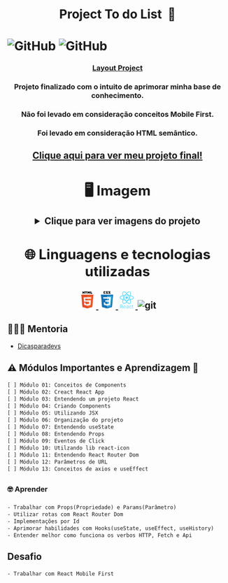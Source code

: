 <h1 align="center">Project To do List &nbsp📝 <h1/>

 <img alt="GitHub" src="https://img.shields.io/github/license/jveiiga/to-do-list">
 <img alt="GitHub" src="https://img.shields.io/badge/jveiiga-project%20to do list-red">
 
<h3 align="center"><a target="_blank" href="https://www.youtube.com/watch?v=ErjWNvP6mko">Layout Project</a><h3/> 
<h3 align="center">Projeto finalizado com o intuito de aprimorar minha base de conhecimento.<h3/>
<h3 align="center">Não foi levado em consideração conceitos Mobile First.<h3/>
<h3 align="center">Foi levado em consideração HTML semântico.<h3/>

<h2 align="center"><a href="https://to-do-list-jveiiga.vercel.app/" alt="To do list" target="_blank">Clique aqui para ver meu projeto final!<a/><h2/> 
  
## 🖥  Imagem

<details>
  
<summary>Clique para ver imagens do projeto</summary>
  
![project-to-do-list](https://user-images.githubusercontent.com/57195630/128089080-762b147c-06e9-4b3c-9b6a-4e5c2c947e00.png)
![project-to-do-list-checked](https://user-images.githubusercontent.com/57195630/128094093-8034c334-ca9c-437a-a3e5-3f23a6af8804.png)

</details>  
  
##
  
## 🌐 Linguagens e tecnologias utilizadas

<a href="https://github.com/jveiiga/project-anima/blob/main/index.html" target="_blank"> <img src="https://raw.githubusercontent.com/devicons/devicon/master/icons/html5/html5-original-wordmark.svg"  alt="html5" width="40" height="40" /> <a/> 
<a href="https://github.com/jveiiga/project-anima/blob/main/style.css" target="_blank"> <img src="https://raw.githubusercontent.com/devicons/devicon/master/icons/css3/css3-original-wordmark.svg" alt="css3" width="40" height="40" /> </a> 
<a href="" target="_blank"> <img src="https://raw.githubusercontent.com/devicons/devicon/master/icons/react/react-original-wordmark.svg" alt="figma" width="40" height="40" /> </a>
<img src="https://www.vectorlogo.zone/logos/git-scm/git-scm-icon.svg" alt="git" width="40" height="40"/> 

## 👨🏻‍🏫 Mentoria

- <a href="https://github.com/felipemotarocha">Dicasparadevs<a/>

## ⚠️ Módulos Importantes e Aprendizagem 🌱 
    [ ] Módulo 01: Conceitos de Components
    [ ] Módulo 02: Creact React App
    [ ] Módulo 03: Entendendo um projeto React
    [ ] Módulo 04: Criando Components
    [ ] Módulo 05: Utilizando JSX
    [ ] Módulo 06: Organização do projeto
    [ ] Módulo 07: Entendendo useState
    [ ] Módulo 08: Entendendo Props
    [ ] Módulo 09: Eventos de Click 
    [ ] Módulo 10: Utilzando lib react-icon
    [ ] Módulo 11: Entendendo React Router Dom
    [ ] Módulo 12: Parâmetros de URL
    [ ] Módulo 13: Conceitos de axios e useEffect
 
 ## 
 ## <h3>🤓 Aprender<h3/>
 
    - Trabalhar com Props(Propriedade) e Params(Parâmetro)
    - Utilizar rotas com React Router Dom
    - Implementações por Id
    - Aprimorar habilidades com Hooks(useState, useEffect, useHistory)
    - Entender melhor como funciona os verbos HTTP, Fetch e Api
    
 ## Desafio
    - Trabalhar com React Mobile First
   
  


